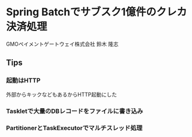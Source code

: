 # Spring Batchでサブスク1億件のクレカ決済処理
GMOペイメントゲートウェイ株式会社
鈴木 隆志

## Tips

### 起動はHTTP
外部からキックなどもあるからHTTP起動にした

### Taskletで大量のDBレコードをファイルに書き込み


### PartitionerとTaskExecutorでマルチスレッド処理





